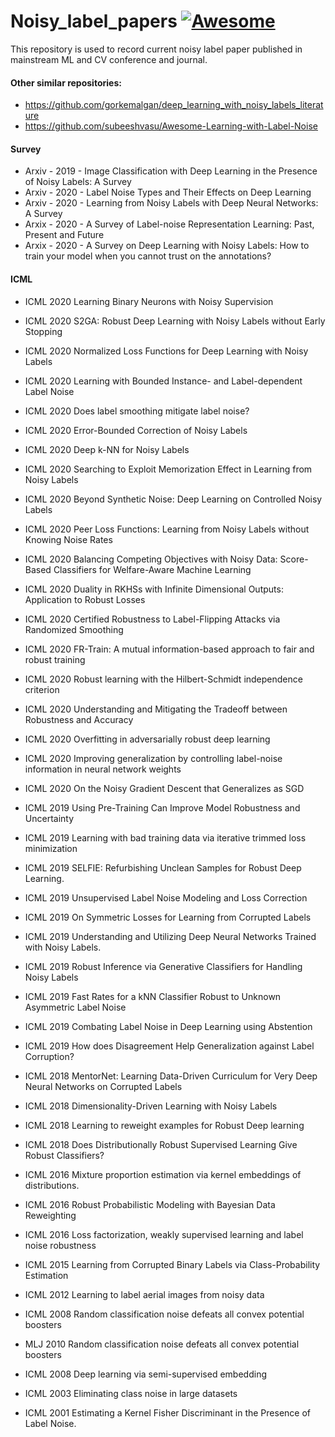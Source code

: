 # Noisy_label_papers [![Awesome](https://cdn.rawgit.com/sindresorhus/awesome/d7305f38d29fed78fa85652e3a63e154dd8e8829/media/badge.svg)](https://github.com/sindresorhus/awesome)

This repository is used to record current noisy label paper published in mainstream ML and CV conference and journal.


#### Other similar repositories:
+ https://github.com/gorkemalgan/deep_learning_with_noisy_labels_literature
+ https://github.com/subeeshvasu/Awesome-Learning-with-Label-Noise


#### Survey

+ Arxiv - 2019	- Image Classification with Deep Learning in the Presence of Noisy Labels: A Survey
+ Arxiv	- 2020	- Label Noise Types and Their Effects on Deep Learning
+ Arxiv	- 2020	- Learning from Noisy Labels with Deep Neural Networks: A Survey
+ Arxix	- 2020 -  A Survey of Label-noise Representation Learning: Past, Present and Future
+ Arxix	- 2020 - A Survey on Deep Learning with Noisy Labels: How to train your model when you cannot trust on the annotations?




#### ICML
+	ICML	2020	Learning Binary Neurons with Noisy Supervision
+	ICML	2020	S2GA: Robust Deep Learning with Noisy Labels without Early Stopping
+	ICML	2020	Normalized Loss Functions for Deep Learning with Noisy Labels
+	ICML	2020	Learning with Bounded Instance- and Label-dependent Label Noise
+	ICML	2020	Does label smoothing mitigate label noise?
+	ICML	2020	Error-Bounded Correction of Noisy Labels
+	ICML	2020	Deep k-NN for Noisy Labels
+	ICML	2020	Searching to Exploit Memorization Effect in Learning from Noisy Labels
+	ICML	2020	Beyond Synthetic Noise: Deep Learning on Controlled Noisy Labels
+	ICML	2020	Peer Loss Functions: Learning from Noisy Labels without Knowing Noise Rates
+	ICML	2020	Balancing Competing Objectives with Noisy Data: Score-Based Classifiers for Welfare-Aware Machine Learning
+	ICML	2020	Duality in RKHSs with Infinite Dimensional Outputs: Application to Robust Losses
			
+	ICML	2020	Certified Robustness to Label-Flipping Attacks via Randomized Smoothing
+	ICML	2020	FR-Train: A mutual information-based approach to fair and robust training
+	ICML	2020	Robust learning with the Hilbert-Schmidt independence criterion
+	ICML	2020	Understanding and Mitigating the Tradeoff between Robustness and Accuracy
+	ICML	2020	Overfitting in adversarially robust deep learning
			
+	ICML	2020	Improving generalization by controlling label-noise information in neural network weights
+	ICML	2020	On the Noisy Gradient Descent that Generalizes as SGD

+	ICML	2019	Using Pre-Training Can Improve Model Robustness and Uncertainty
+	ICML	2019	Learning with bad training data via iterative trimmed loss minimization
+	ICML	2019	SELFIE: Refurbishing Unclean Samples for Robust Deep Learning.
+	ICML 	2019	Unsupervised Label Noise Modeling and Loss Correction
+	ICML 	2019	On Symmetric Losses for Learning from Corrupted Labels
+	ICML 	2019	Understanding and Utilizing Deep Neural Networks Trained with Noisy Labels.
+	ICML 	2019	Robust Inference via Generative Classifiers for Handling Noisy Labels
+	ICML 	2019	Fast Rates for a kNN Classifier Robust to Unknown Asymmetric Label Noise
+	ICML 	2019	Combating Label Noise in Deep Learning using Abstention
+	ICML 	2019	How does Disagreement Help Generalization against Label Corruption?
+	ICML 	2018	MentorNet: Learning Data-Driven Curriculum for Very Deep Neural Networks on Corrupted Labels
+	ICML 	2018	Dimensionality-Driven Learning with Noisy Labels
+	ICML	2018	Learning to reweight examples for Robust Deep learning
+	ICML	2018	Does Distributionally Robust Supervised Learning Give Robust Classifiers?
+	ICML	2016	Mixture proportion estimation via kernel embeddings of distributions.
+	ICML	2016	Robust Probabilistic Modeling with Bayesian Data Reweighting
+	ICML 	2016	Loss factorization, weakly supervised learning and label noise robustness
+	ICML 	2015	Learning from Corrupted Binary Labels via Class-Probability Estimation
+	ICML	2012	Learning to label aerial images from noisy data
+	ICML	2008	Random classification noise defeats all convex potential boosters
+	MLJ	2010	  Random classification noise defeats all convex potential boosters
+	ICML	2008	Deep learning via semi-supervised embedding
+	ICML	2003	Eliminating class noise in large datasets
+	ICML	2001	Estimating a Kernel Fisher Discriminant in the Presence of Label Noise.
